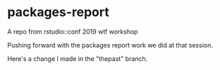 # packages-report

A repo from rstudio::conf 2019 wtf workshop

Pushing forward with the packages report work we did at that session.

Here's a change I made in the "thepast" branch.
